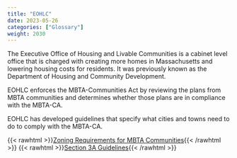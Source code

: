 ```yaml
---
title: "EOHLC"
date: 2023-05-26
categories: ["Glossary"]
weight: 2030
---
```

The Executive Office of Housing and Livable Communities is a cabinet level office that is charged with creating more homes in Massachusetts and lowering  housing costs for residents. It was previously known as the Department of Housing and Community Development.

EOHLC enforces the MBTA-Communities Act by reviewing the plans from MBTA communities and determines whether those plans are in compliance with the MBTA-CA.

EOHLC has developed guidelines that specify what cities and towns need to do to comply with the MBTA-CA.

{{< rawhtml >}}<a href="https://www.mass.gov/info-details/multi-family-zoning-requirement-for-mbta-communities" target="_new">Zoning Requirements for MBTA Communities</a>{{< /rawhtml >}}
{{< rawhtml >}}<a href="https://www.mass.gov/info-details/section-3a-guidelines" target="_new">Section 3A Guidelines</a>{{< /rawhtml >}}

